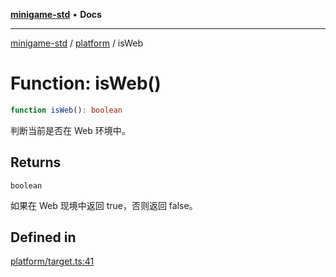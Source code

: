 [**minigame-std**](../../../README.md) • **Docs**

***

[minigame-std](../../../README.md) / [platform](../README.md) / isWeb

# Function: isWeb()

```ts
function isWeb(): boolean
```

判断当前是否在 Web 环境中。

## Returns

`boolean`

如果在 Web 现境中返回 true，否则返回 false。

## Defined in

[platform/target.ts:41](https://github.com/JiangJie/minigame-std/blob/1187f9b62000e3d29782e461fb54ceb4107f512c/src/std/platform/target.ts#L41)
